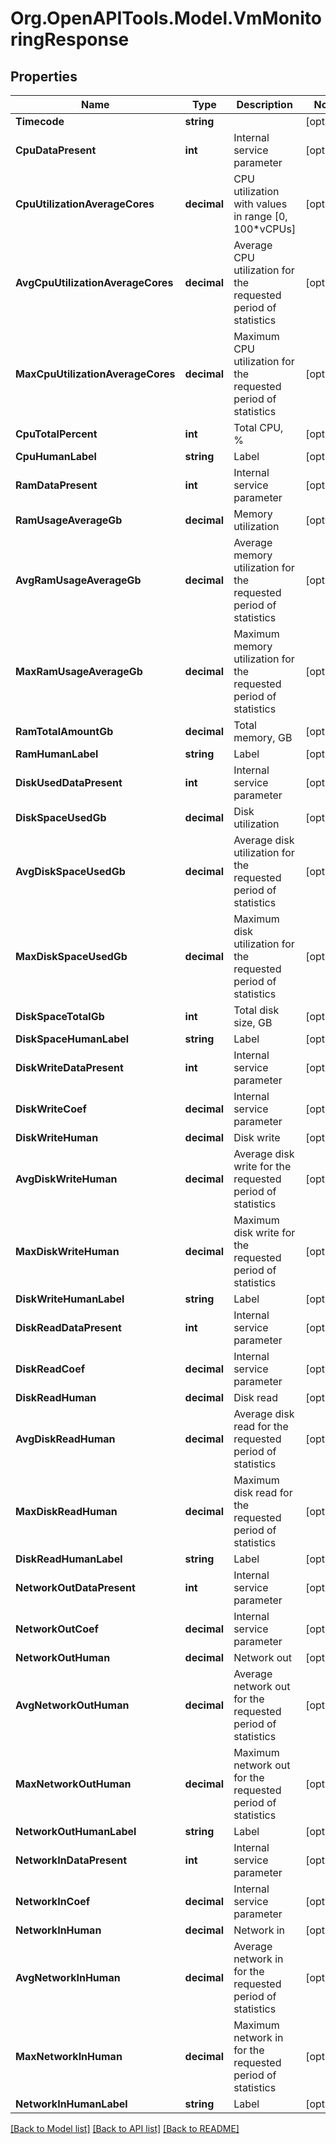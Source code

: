 # Org.OpenAPITools.Model.VmMonitoringResponse

## Properties

Name | Type | Description | Notes
------------ | ------------- | ------------- | -------------
**Timecode** | **string** |  | [optional] 
**CpuDataPresent** | **int** | Internal service parameter | [optional] 
**CpuUtilizationAverageCores** | **decimal** | CPU utilization with values in range [0, 100*vCPUs] | [optional] 
**AvgCpuUtilizationAverageCores** | **decimal** | Average CPU utilization for the requested period of statistics | [optional] 
**MaxCpuUtilizationAverageCores** | **decimal** | Maximum CPU utilization for the requested period of statistics | [optional] 
**CpuTotalPercent** | **int** | Total CPU, % | [optional] 
**CpuHumanLabel** | **string** | Label | [optional] 
**RamDataPresent** | **int** | Internal service parameter | [optional] 
**RamUsageAverageGb** | **decimal** | Memory utilization | [optional] 
**AvgRamUsageAverageGb** | **decimal** | Average memory utilization for the requested period of statistics | [optional] 
**MaxRamUsageAverageGb** | **decimal** | Maximum memory utilization for the requested period of statistics | [optional] 
**RamTotalAmountGb** | **decimal** | Total memory, GB | [optional] 
**RamHumanLabel** | **string** | Label | [optional] 
**DiskUsedDataPresent** | **int** | Internal service parameter | [optional] 
**DiskSpaceUsedGb** | **decimal** | Disk utilization | [optional] 
**AvgDiskSpaceUsedGb** | **decimal** | Average disk utilization for the requested period of statistics | [optional] 
**MaxDiskSpaceUsedGb** | **decimal** | Maximum disk utilization for the requested period of statistics | [optional] 
**DiskSpaceTotalGb** | **int** | Total disk size, GB | [optional] 
**DiskSpaceHumanLabel** | **string** | Label | [optional] 
**DiskWriteDataPresent** | **int** | Internal service parameter | [optional] 
**DiskWriteCoef** | **decimal** | Internal service parameter | [optional] 
**DiskWriteHuman** | **decimal** | Disk write | [optional] 
**AvgDiskWriteHuman** | **decimal** | Average disk write for the requested period of statistics | [optional] 
**MaxDiskWriteHuman** | **decimal** | Maximum disk write for the requested period of statistics | [optional] 
**DiskWriteHumanLabel** | **string** | Label | [optional] 
**DiskReadDataPresent** | **int** | Internal service parameter | [optional] 
**DiskReadCoef** | **decimal** | Internal service parameter | [optional] 
**DiskReadHuman** | **decimal** | Disk read | [optional] 
**AvgDiskReadHuman** | **decimal** | Average disk read for the requested period of statistics | [optional] 
**MaxDiskReadHuman** | **decimal** | Maximum disk read for the requested period of statistics | [optional] 
**DiskReadHumanLabel** | **string** | Label | [optional] 
**NetworkOutDataPresent** | **int** | Internal service parameter | [optional] 
**NetworkOutCoef** | **decimal** | Internal service parameter | [optional] 
**NetworkOutHuman** | **decimal** | Network out | [optional] 
**AvgNetworkOutHuman** | **decimal** | Average network out for the requested period of statistics | [optional] 
**MaxNetworkOutHuman** | **decimal** | Maximum network out for the requested period of statistics | [optional] 
**NetworkOutHumanLabel** | **string** | Label | [optional] 
**NetworkInDataPresent** | **int** | Internal service parameter | [optional] 
**NetworkInCoef** | **decimal** | Internal service parameter | [optional] 
**NetworkInHuman** | **decimal** | Network in | [optional] 
**AvgNetworkInHuman** | **decimal** | Average network in for the requested period of statistics | [optional] 
**MaxNetworkInHuman** | **decimal** | Maximum network in for the requested period of statistics | [optional] 
**NetworkInHumanLabel** | **string** | Label | [optional] 

[[Back to Model list]](../README.md#documentation-for-models) [[Back to API list]](../README.md#documentation-for-api-endpoints) [[Back to README]](../README.md)

